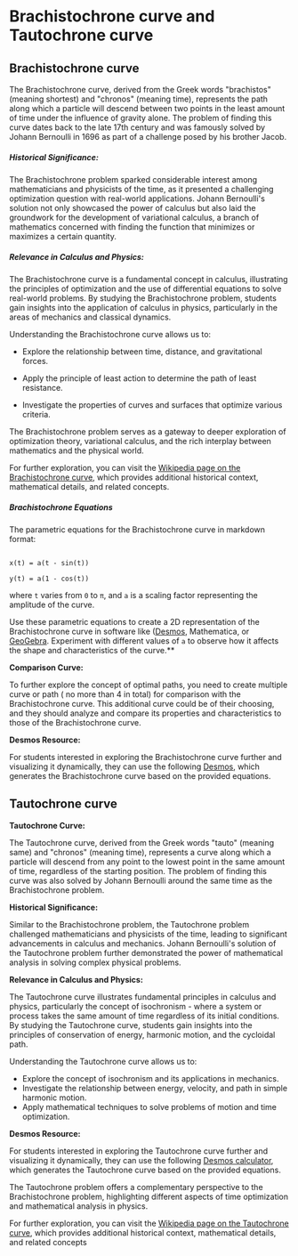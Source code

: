 # Brachistochrone curve and Tautochrone curve

## Brachistochrone curve

The Brachistochrone curve, derived from the Greek words "brachistos" (meaning shortest) and "chronos" (meaning time), represents the path along which a particle will descend between two points in the least amount of time under the influence of gravity alone. The problem of finding this curve dates back to the late 17th century and was famously solved by Johann Bernoulli in 1696 as part of a challenge posed by his brother Jacob.

##### Historical Significance:

The Brachistochrone problem sparked considerable interest among mathematicians and physicists of the time, as it presented a challenging optimization question with real-world applications. Johann Bernoulli's solution not only showcased the power of calculus but also laid the groundwork for the development of variational calculus, a branch of mathematics concerned with finding the function that minimizes or maximizes a certain quantity.

##### Relevance in Calculus and Physics:

The Brachistochrone curve is a fundamental concept in calculus, illustrating the principles of optimization and the use of differential equations to solve real-world problems. By studying the Brachistochrone problem, students gain insights into the application of calculus in physics, particularly in the areas of mechanics and classical dynamics.

Understanding the Brachistochrone curve allows us to:

- Explore the relationship between time, distance, and gravitational forces.
    
- Apply the principle of least action to determine the path of least resistance.
    
- Investigate the properties of curves and surfaces that optimize various criteria.
    

The Brachistochrone problem serves as a gateway to deeper exploration of optimization theory, variational calculus, and the rich interplay between mathematics and the physical world.

For further exploration, you can visit the [Wikipedia page on the Brachistochrone curve](https://en.wikipedia.org/wiki/Brachistochrone_curve), which provides additional historical context, mathematical details, and related concepts.

#####   Brachistochrone Equations

The parametric equations for the Brachistochrone curve in markdown format:

```

x(t) = a(t - sin(t))

y(t) = a(1 - cos(t))

```

where `t` varies from `0` to `π`, and `a` is a scaling factor representing the amplitude of the curve.

Use these parametric equations to create a 2D representation of the Brachistochrone curve in software like ([Desmos](https://www.desmos.com), Mathematica, or [GeoGebra](https://www.geogebra.org/?lang=en). Experiment with different values of `a` to observe how it affects the shape and characteristics of the curve.**


**Comparison Curve:**

To further explore the concept of optimal paths, you need to  create multiple curve or path ( no more than 4 in total) for comparison with the Brachistochrone curve. This additional curve could be of their choosing, and they should analyze and compare its properties and characteristics to those of the Brachistochrone curve.

**Desmos Resource:**

For students interested in exploring the Brachistochrone curve further and visualizing it dynamically, they can use the following [Desmos](https://www.desmos.com/calculator/wzoaxtwjok), which generates the Brachistochrone curve based on the provided equations.


##  Tautochrone curve


**Tautochrone Curve:**

The Tautochrone curve, derived from the Greek words "tauto" (meaning same) and "chronos" (meaning time), represents a curve along which a particle will descend from any point to the lowest point in the same amount of time, regardless of the starting position. The problem of finding this curve was also solved by Johann Bernoulli around the same time as the Brachistochrone problem.

**Historical Significance:**

Similar to the Brachistochrone problem, the Tautochrone problem challenged mathematicians and physicists of the time, leading to significant advancements in calculus and mechanics. Johann Bernoulli's solution of the Tautochrone problem further demonstrated the power of mathematical analysis in solving complex physical problems.

**Relevance in Calculus and Physics:**

The Tautochrone curve illustrates fundamental principles in calculus and physics, particularly the concept of isochronism - where a system or process takes the same amount of time regardless of its initial conditions. By studying the Tautochrone curve, students gain insights into the principles of conservation of energy, harmonic motion, and the cycloidal path.

Understanding the Tautochrone curve allows us to:
- Explore the concept of isochronism and its applications in mechanics.
- Investigate the relationship between energy, velocity, and path in simple harmonic motion.
- Apply mathematical techniques to solve problems of motion and time optimization.

**Desmos Resource:**

For students interested in exploring the Tautochrone curve further and visualizing it dynamically, they can use the following [Desmos calculator](https://www.desmos.com/calculator/cz6cbiexk0), which generates the Tautochrone curve based on the provided equations.

The Tautochrone problem offers a complementary perspective to the Brachistochrone problem, highlighting different aspects of time optimization and mathematical analysis in physics.

For further exploration, you can visit the [Wikipedia page on the Tautochrone curve](https://en.wikipedia.org/wiki/Tautochrone_curve), which provides additional historical context, mathematical details, and related concepts
